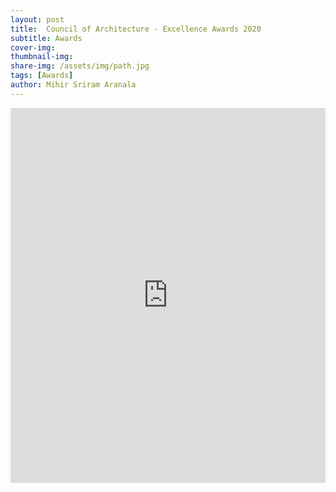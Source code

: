 ```yaml
---
layout: post
title:  Council of Architecture - Excellence Awards 2020
subtitle: Awards
cover-img: 
thumbnail-img:
share-img: /assets/img/path.jpg
tags: [Awards]
author: Mihir Sriram Aranala
---
```


<iframe width="100%" height="600" src="https://www.youtube.com/embed/tCY5bWdd_U0?si=JonYAdX9U4Zal_mD&amp;start=9360" title="YouTube video player" frameborder="0" allow="accelerometer; autoplay; clipboard-write; encrypted-media; gyroscope; picture-in-picture; web-share" referrerpolicy="strict-origin-when-cross-origin" allowfullscreen></iframe>